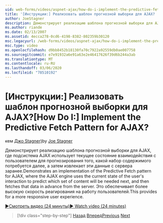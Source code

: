 ```yaml
---
uid: web-forms/videos/aspnet-ajax/how-do-i-implement-the-predictive-fetch-pattern-for-ajax
title: '[Инструкции:] Реализовать шаблон прогнозной выборки для AJAX? | Документы Майкрософт'
author: JoeStagner
description: Демонстрирует реализацию шаблона прогнозной выборки для AJAX, где подсистема AJAX использует текущее состояние взаимодействия пользователя для прогнозирования...
ms.author: riande
ms.date: 02/13/2007
ms.assetid: 4ecca278-0cd6-4198-8382-802359b30120
msc.legacyurl: /web-forms/videos/aspnet-ajax/how-do-i-implement-the-predictive-fetch-pattern-for-ajax
msc.type: video
ms.openlocfilehash: d9bb8452b18130fa70c7922a92559db0ae007758
ms.sourcegitcommit: e7e91932a6e91a63e2e46417626f39d6b244a3ab
ms.translationtype: MT
ms.contentlocale: ru-RU
ms.lasthandoff: 03/06/2020
ms.locfileid: "78510192"
---
```

# <a name="how-do-i-implement-the-predictive-fetch-pattern-for-ajax"></a><span data-ttu-id="61d99-104">[Инструкции:] Реализовать шаблон прогнозной выборки для AJAX?</span><span class="sxs-lookup"><span data-stu-id="61d99-104">[How Do I:] Implement the Predictive Fetch Pattern for AJAX?</span></span>

<span data-ttu-id="61d99-105">кем [Джо Stagner)](https://github.com/JoeStagner)</span><span class="sxs-lookup"><span data-stu-id="61d99-105">by [Joe Stagner](https://github.com/JoeStagner)</span></span>

<span data-ttu-id="61d99-106">Демонстрирует реализацию шаблона прогнозной выборки для AJAX, где подсистема AJAX использует текущее состояние взаимодействия с пользователем для прогнозирования того, какой набор содержимого потребуется далее, а затем извлекает эти данные с сервера заранее.</span><span class="sxs-lookup"><span data-stu-id="61d99-106">Demonstrates an implementation of the Predictive Fetch pattern for AJAX, where the AJAX engine uses the current state of the user's interaction to predict which set of content will be needed next, and then fetches that data in advance from the server.</span></span> <span data-ttu-id="61d99-107">Это обеспечивает более высокую скорость реагирования на работу пользователей.</span><span class="sxs-lookup"><span data-stu-id="61d99-107">This provides for a more responsive user experience.</span></span>

[<span data-ttu-id="61d99-108">&#9654;Смотреть видео (24 минуты)</span><span class="sxs-lookup"><span data-stu-id="61d99-108">&#9654; Watch video (24 minutes)</span></span>](https://channel9.msdn.com/Blogs/ASP-NET-Site-Videos/how-do-i-implement-the-predictive-fetch-pattern-for-ajax)

> [!div class="step-by-step"]
> <span data-ttu-id="61d99-109">[Назад](how-do-i-use-the-aspnet-ajax-timer-control.md)
> [Вперед](how-do-i-implement-the-ajax-paging-pattern.md)</span><span class="sxs-lookup"><span data-stu-id="61d99-109">[Previous](how-do-i-use-the-aspnet-ajax-timer-control.md)
[Next](how-do-i-implement-the-ajax-paging-pattern.md)</span></span>
